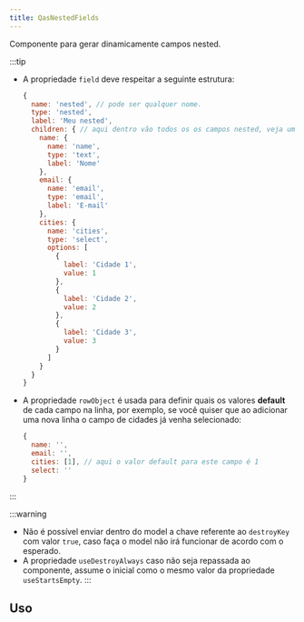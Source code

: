```yaml
---
title: QasNestedFields
---
```


Componente para gerar dinamicamente campos nested.

<doc-api file="nested-fields/QasNestedFields" name="QasNestedFields" />

:::tip
- A propriedade `field` deve respeitar a seguinte estrutura:

  ```js
  {
    name: 'nested', // pode ser qualquer nome.
    type: 'nested',
    label: 'Meu nested',
    children: { // aqui dentro vão todos os os campos nested, veja um exemplo.
      name: {
        name: 'name',
        type: 'text',
        label: 'Nome'
      },
      email: {
        name: 'email',
        type: 'email',
        label: 'E-mail'
      },
      cities: {
        name: 'cities',
        type: 'select',
        options: [
          {
            label: 'Cidade 1',
            value: 1
          },
          {
            label: 'Cidade 2',
            value: 2
          },
          {
            label: 'Cidade 3',
            value: 3
          }
        ]
      }
    }
  }
  ```

- A propriedade `rowObject` é usada para definir quais os valores **default** de cada campo na linha, por exemplo, se você quiser que ao adicionar uma nova linha o campo de cidades já venha selecionado:

  ```js
  {
    name: '',
    email: '',
    cities: [1], // aqui o valor default para este campo é 1
    select: ''
  }
  ```
:::

:::warning
- Não é possível enviar dentro do model a chave referente ao `destroyKey` com valor `true`, caso faça o model não irá funcionar de acordo com o esperado.
- A propriedade `useDestroyAlways` caso não seja repassada ao componente, assume o inicial como o mesmo valor da propriedade `useStartsEmpty`.
:::

## Uso

<doc-example file="QasNestedFields/Basic" title="Básico" />
<doc-example file="QasNestedFields/StartsEmptyFalse" title="Começando com formulário" />
<doc-example file="QasNestedFields/DisabledRows" title="Linhas desabilitadas" />
<doc-example file="QasNestedFields/InlineActions" title="Propriedade useInlineActions" />
<doc-example file="QasNestedFields/SlotDynamic" title="Slot field-[nome-da-chave]" />
<doc-example file="QasNestedFields/SlotFields" title="Slot fields" />
<doc-example file="QasNestedFields/SlotAddInput" title="Slot add-input" />
<doc-example file="QasNestedFields/ExWithIndexLabel" title="Com index no label" />
